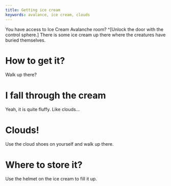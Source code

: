```yaml
---
title: Getting ice cream
keywords: avalance, ice cream, clouds
---
```


You have access to Ice Cream Avalanche room? ^[Unlock the door with the control sphere.]
There is some ice cream up there where the creatures have buried themselves.

# How to get it?
Walk up there?

# I fall through the cream
Yeah, it is quite fluffy. Like clouds...

# Clouds!
Use the cloud shoes on yourself and walk up there.

# Where to store it?
Use the helmet on the ice cream to fill it up.
